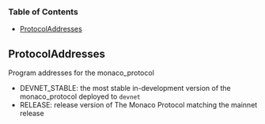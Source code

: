 <!-- Generated by documentation.js. Update this documentation by updating the source code. -->

### Table of Contents

*   [ProtocolAddresses][1]

## ProtocolAddresses

Program addresses for the monaco\_protocol

*   DEVNET\_STABLE: the most stable in-development version of the monaco\_protocol deployed to `devnet`
*   RELEASE: release version of The Monaco Protocol matching the mainnet release

[1]: #protocoladdresses
